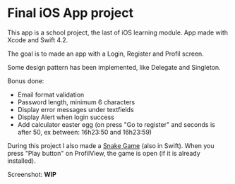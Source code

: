 # Final iOS App project

This app is a school project, the last of iOS learning module.
App made with Xcode and Swift 4.2.

The goal is to made an app with a Login, Register and Profil screen.

Some design pattern has been implemented, like Delegate and Singleton.

Bonus done:
- Email format validation
- Password length, minimum 6 characters
- Display error messages under textfields
- Display Alert when login success
- Add calculator easter egg (on press "Go to register" and seconds is after 50, ex between: 16h23:50 and 16h23:59)

During this project I also made a [Snake Game](https://github.com/Pyozer/Swift-Snake-Game) (also in Swift).
When you press "Play button" on ProfilView, the game is open (if it is already installed).


Screenshot: **WIP**
